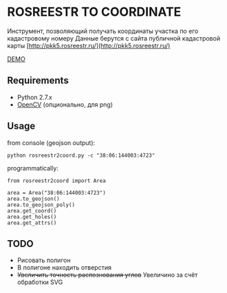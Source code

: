 ROSREESTR TO COORDINATE
=======================
Инструмент, позволяющий получать координаты участка по его кадастровому номеру
Данные берутся с сайта публичной кадастровой карты [http://pkk5.rosreestr.ru/](http://pkk5.rosreestr.ru/)

[DEMO](http://geonote.ru/pkk/)

## Requirements

* Python 2.7.x
* [OpenCV](http://opencv.org/) (опционально, для png)

## Usage

from console (geojson output):

    python rosreestr2coord.py -c "38:06:144003:4723"
    
programmatically:
    
    from rosreestr2coord import Area
        
    area = Area("38:06:144003:4723")
    area.to_geojson()
    area.to_geojson_poly()
    area.get_coord()
    area.get_holes()
    area.get_attrs()

## TODO

* Рисовать полигон
* В полигоне находить отверстия
* ~~Увеличить точность распознования углов~~ Увеличино за счёт обработки SVG

